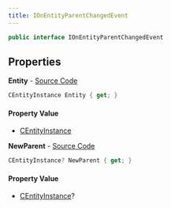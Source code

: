 ```yaml
---
title: IOnEntityParentChangedEvent
---
```


```csharp
public interface IOnEntityParentChangedEvent
```

## Properties

**Entity** - [Source Code](https://github.com/swiftly-solution/swiftlys2/blob/master/managed/src/SwiftlyS2.Shared/Modules/Events/EventParams/IOnEntityParentChangedEvent.cs#L13)

```csharp
CEntityInstance Entity { get; }
```

#### Property Value

- [CEntityInstance](/docs/api/shared/schemadefinitions/centityinstance)

**NewParent** - [Source Code](https://github.com/swiftly-solution/swiftlys2/blob/master/managed/src/SwiftlyS2.Shared/Modules/Events/EventParams/IOnEntityParentChangedEvent.cs#L18)

```csharp
CEntityInstance? NewParent { get; }
```

#### Property Value

- [CEntityInstance](/docs/api/shared/schemadefinitions/centityinstance)?

